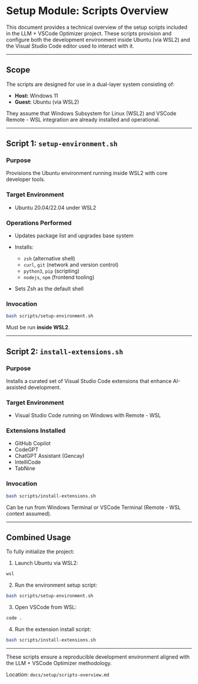 # Setup Module: Scripts Overview

This document provides a technical overview of the setup scripts included in the LLM + VSCode Optimizer project. These scripts provision and configure both the development environment inside Ubuntu (via WSL2) and the Visual Studio Code editor used to interact with it.

---

## Scope

The scripts are designed for use in a dual-layer system consisting of:

* **Host:** Windows 11
* **Guest:** Ubuntu (via WSL2)

They assume that Windows Subsystem for Linux (WSL2) and VSCode Remote - WSL integration are already installed and operational.

---

## Script 1: `setup-environment.sh`

### Purpose

Provisions the Ubuntu environment running inside WSL2 with core developer tools.

### Target Environment

* Ubuntu 20.04/22.04 under WSL2

### Operations Performed

* Updates package list and upgrades base system
* Installs:

  * `zsh` (alternative shell)
  * `curl`, `git` (network and version control)
  * `python3`, `pip` (scripting)
  * `nodejs`, `npm` (frontend tooling)
* Sets Zsh as the default shell

### Invocation

```bash
bash scripts/setup-environment.sh
```

Must be run **inside WSL2**.

---

## Script 2: `install-extensions.sh`

### Purpose

Installs a curated set of Visual Studio Code extensions that enhance AI-assisted development.

### Target Environment

* Visual Studio Code running on Windows with Remote - WSL

### Extensions Installed

* GitHub Copilot
* CodeGPT
* ChatGPT Assistant (Gencay)
* IntelliCode
* TabNine

### Invocation

```bash
bash scripts/install-extensions.sh
```

Can be run from Windows Terminal or VSCode Terminal (Remote - WSL context assumed).

---

## Combined Usage

To fully initialize the project:

1. Launch Ubuntu via WSL2:

```bash
wsl
```

2. Run the environment setup script:

```bash
bash scripts/setup-environment.sh
```

3. Open VSCode from WSL:

```bash
code .
```

4. Run the extension install script:

```bash
bash scripts/install-extensions.sh
```

---

These scripts ensure a reproducible development environment aligned with the LLM + VSCode Optimizer methodology.

Location: `docs/setup/scripts-overview.md`
